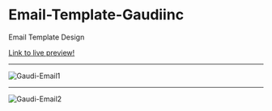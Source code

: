 # Email-Template-Gaudiinc
Email Template Design

[Link to live preview!](https://htmlpreview.github.io/?https://github.com/JakeD57/Email-Template-Gaudiinc/blob/master/index.html)

<hr>
<img src="https://i.ibb.co/Y8bGMKv/Gaudi-Email1.png" alt="Gaudi-Email1">

<hr>

<img src="https://i.ibb.co/d6QFnx1/Gaudi-Email2.png" alt="Gaudi-Email2">

